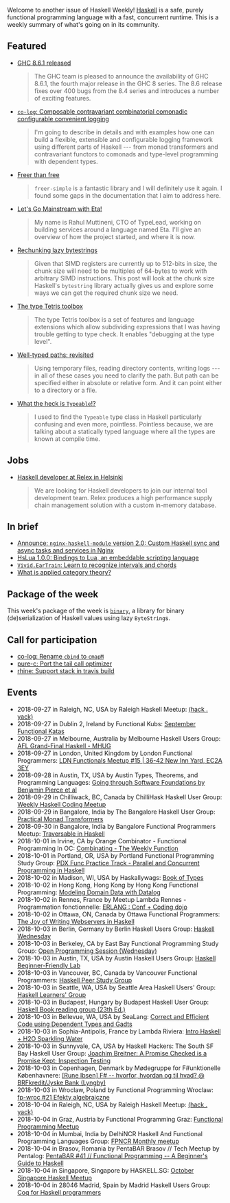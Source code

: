 Welcome to another issue of Haskell Weekly!
[Haskell](https://www.haskell.org) is a safe, purely functional programming language with a fast, concurrent runtime.
This is a weekly summary of what's going on in its community.

## Featured

-   [GHC 8.6.1 released](https://ghc.haskell.org/trac/ghc/blog/ghc-8.6.1-released)

    > The GHC team is pleased to announce the availability of GHC 8.6.1, the fourth major release in the GHC 8 series. The 8.6 release fixes over 400 bugs from the 8.4 series and introduces a number of exciting features.

-   [`co-log`: Composable contravariant combinatorial comonadic configurable convenient logging](https://kowainik.github.io/posts/2018-09-25-co-log)

    > I'm going to describe in details and with examples how one can build a flexible, extensible and configurable logging framework using different parts of Haskell --- from monad transformers and contravariant functors to comonads and type-level programming with dependent types.

-   [Freer than free](https://shmish111.github.io/2018/09/23/freer-than-free/)

    > `freer-simple` is a fantastic library and I will definitely use it again. I found some gaps in the documentation that I aim to address here.

-   [Let's Go Mainstream with Eta!](http://blog.ezyang.com/2018/09/hiw18-lets-go-mainstream-with-eta/)

    > My name is Rahul Muttineni, CTO of TypeLead, working on building services around a language named Eta. I'll give an overview of how the project started, and where it is now.

-   [Rechunking lazy bytestrings](https://haskell-works.github.io/posts/2018-09-21-rechunking-lazy-bytestrings.html)

    > Given that SIMD registers are currently up to 512-bits in size, the chunk size will need to be multiples of 64-bytes to work with arbitrary SIMD instructions. This post will look at the chunk size Haskell's `bytestring` library actually gives us and explore some ways we can get the required chunk size we need.

-   [The type Tetris toolbox](https://jjoekoullas.github.io/posts/2018-09-22-type-tetris-toolbox.html)

    > The type Tetris toolbox is a set of features and language extensions which allow subdividing expressions that I was having trouble getting to type check. It enables "debugging at the type level".

-   [Well-typed paths: revisited](https://iokasimov.github.io/posts/2018/09/well-typed-paths-revisited)

    > Using temporary files, reading directory contents, writing logs --- in all of these cases you need to clarify the path. But path can be specified either in absolute or relative form. And it can point either to a directory or a file.

-   [What the heck is `Typeable`!?](https://sras.me/haskell/what-the-heck-is-typeable.html)

    > I used to find the `Typeable` type class in Haskell particularly confusing and even more, pointless. Pointless because, we are talking about a statically typed language where all the types are known at compile time.

## Jobs

-   [Haskell developer at Relex in Helsinki](https://relex.recruiterbox.com/jobs/fk01gjr/)

    > We are looking for Haskell developers to join our internal tool development team. Relex produces a high performance supply chain management solution with a custom in-memory database.

## In brief

-   [Announce: `nginx-haskell-module` version 2.0: Custom Haskell sync and async tasks and services in Nginx](https://np.reddit.com/r/haskell/comments/9j1rfc/ann_nginxhaskellmodule_version_20_custom_haskell/)
-   [HsLua 1.0.0: Bindings to Lua, an embeddable scripting language](https://np.reddit.com/r/haskell/comments/9ifvhc/ann_hslua_100_bindings_to_lua_an_embeddable/)
-   [`Vivid.EarTrain`: Learn to recognize intervals and chords](https://github.com/JeffreyBenjaminBrown/vivid/blob/33aa7b46c0c9e8afa3f1bea6f040e7c761288c35/Vivid/Jbb/EarTrain.hs)
-   [What is applied category theory?](https://arxiv.org/abs/1809.05923)

## Package of the week

This week's package of the week is [`binary`](https://hackage.haskell.org/package/binary-0.8.6.0),
a library for binary (de)serialization of Haskell values using lazy `ByteString`s.

## Call for participation

-   [co-log: Rename `cbind` to `cmapM`](https://github.com/kowainik/co-log/issues/38)
-   [pure-c: Port the tail call optimizer](https://github.com/pure-c/pure-c/issues/10)
-   [rhine: Support stack in travis build](https://github.com/turion/rhine/issues/110)

## Events

- 2018-09-27 in Raleigh, NC, USA by Raleigh Haskell Meetup: [(hack . yack)](https://www.meetup.com/Raleigh-Haskell-Meetup/events/254861693/)
- 2018-09-27 in Dublin 2, Ireland by Functional Kubs: [September Functional Katas](https://www.meetup.com/FunctionalKubs/events/254817474/)
- 2018-09-27 in Melbourne, Australia by Melbourne Haskell Users Group: [AFL Grand-Final Haskell - MHUG](https://www.meetup.com/Melbourne-Haskell-Users-Group/events/253965269/)
- 2018-09-27 in London, United Kingdom by London Functional Programmers: [LDN Functionals Meetup #15 | 36-42 New Inn Yard, EC2A 3EY](https://www.meetup.com/London-Functionals/events/254679448/)
- 2018-09-28 in Austin, TX, USA by Austin Types, Theorems, and Programming Languages: [Going through Software Foundations by Benjamin Pierce et al](https://www.meetup.com/Austin-Types-Theorems-and-Programming-Languages/events/254478648/)
- 2018-09-29 in Chilliwack, BC, Canada by ChilliHask Haskell User Group: [Weekly Haskell Coding Meetup](https://www.meetup.com/BC-HUG/events/254946812/)
- 2018-09-29 in Bangalore, India by The Bangalore Haskell User Group: [Practical Monad Transformers](https://www.meetup.com/The-Bangalore-Haskell-User-Group/events/254501662/)
- 2018-09-30 in Bangalore, India by Bangalore Functional Programmers Meetup: [Traversable in Haskell](https://www.meetup.com/Bangalore-Functional-Programmers-Meetup/events/253702882/)
- 2018-10-01 in Irvine, CA by Orange Combinator - Functional Programming In OC: [Combinating - The Weekly Function](https://www.meetup.com/orange-combinator/events/254825472/)
- 2018-10-01 in Portland, OR, USA by Portland Functional Programming Study Group: [PDX Func Practice Track - Parallel and Concurrent Programming in Haskell](https://www.meetup.com/Portland-Functional-Programming-Study-Group/events/254833857/)
- 2018-10-02 in Madison, WI, USA by Haskallywags: [Book of Types](https://www.meetup.com/Haskallywags/events/253958616/)
- 2018-10-02 in Hong Kong, Hong Kong by Hong Kong Functional Programming: [Modeling Domain Data with Datalog](https://www.meetup.com/HK-Functional-programming/events/255021259/)
- 2018-10-02 in Rennes, France by Meetup Lambda Rennes - Programmation fonctionnelle: [ERLANG : Conf + Coding dojo](https://www.meetup.com/Meetup-Lambda-Rennes-Programmation-fonctionnelle/events/254876172/)
- 2018-10-02 in Ottawa, ON, Canada by Ottawa Functional Programmers: [The Joy of Writing Webservers in Haskell](https://www.meetup.com/Ottawa-Functional-Programmers/events/254823013/)
- 2018-10-03 in Berlin, Germany by Berlin Haskell Users Group: [Haskell Wednesday](https://www.meetup.com/berlinhug/events/254917812/)
- 2018-10-03 in Berkeley, CA by East Bay Functional Programming Study Group: [Open Programming Session (Wednesday)](https://www.meetup.com/eastbayfunctionalprogramming/events/254338476/)
- 2018-10-03 in Austin, TX, USA by Austin Haskell Users Group: [Haskell Beginner-Friendly Lab](https://www.meetup.com/ATX-Haskell/events/254667514/)
- 2018-10-03 in Vancouver, BC, Canada by Vancouver Functional Programmers: [Haskell Peer Study Group](https://www.meetup.com/Vancouver-Functional-Programmers/events/254423169/)
- 2018-10-03 in Seattle, WA, USA by Seattle Area Haskell Users' Group: [Haskell Learners' Group](https://www.meetup.com/SEAHUG/events/253871747/)
- 2018-10-03 in Budapest, Hungary by Budapest Haskell User Group: [Haskell Book reading group (23th Ed.)](https://www.meetup.com/Bp-HUG/events/254782411/)
- 2018-10-03 in Bellevue, WA, USA by SeaLang: [Correct and Efficient Code using Dependent Types and Gadts](https://www.meetup.com/SeaLang/events/253722133/)
- 2018-10-03 in Sophia-Antipolis, France by Lambda Riviera: [Intro Haskell + H2O Sparkling Water](https://www.meetup.com/lambda-riviera/events/254650478/)
- 2018-10-03 in Sunnyvale, CA, USA by Haskell Hackers: The South SF Bay Haskell User Group: [Joachim Breitner: A Promise Checked is a Promise Kept: Inspection Testing](https://www.meetup.com/haskellhackers/events/254967159/)
- 2018-10-03 in Copenhagen, Denmark by Mødegruppe for F#unktionelle Københavnere: [[Rune Ibsen] F# -- hvorfor, hvordan og til hvad? @ BRFkredit/Jyske Bank (Lyngby)](https://www.meetup.com/MoedegruppeFunktionelleKoebenhavnere/events/252227763/)
- 2018-10-03 in Wroclaw, Poland by Functional Programming Wroclaw: [fp-wroc #21 Efekty algebraiczne](https://www.meetup.com/Functional-Programming-Wroclaw/events/253974401/)
- 2018-10-04 in Raleigh, NC, USA by Raleigh Haskell Meetup: [(hack . yack)](https://www.meetup.com/Raleigh-Haskell-Meetup/events/254861695/)
- 2018-10-04 in Graz, Austria by Functional Programming Graz: [Functional Programming Meetup](https://www.meetup.com/Functional-Programming-Graz/events/253642458/)
- 2018-10-04 in Mumbai, India by DelhiNCR Haskell And Functional Programming Languages Group: [FPNCR Monthly meetup](https://www.meetup.com/DelhiNCR-Haskell-And-Functional-Programming-Languages-Group/events/254707913/)
- 2018-10-04 in Brasov, Romania by PentaBAR Brasov // Tech Meetup by Pentalog: [PentaBAR #41 // Functional Programming -- A Beginner's Guide to Haskell](https://www.meetup.com/PentaBAR-Tech-Meetup-by-Pentalog/events/254959285/)
- 2018-10-04 in Singapore, Singapore by HASKELL.SG: [October Singapore Haskell Meetup](https://www.meetup.com/HASKELL-SG/events/254398860/)
- 2018-10-04 in 28046 Madrid, Spain by Madrid Haskell Users Group: [Coq for Haskell programmers](https://www.meetup.com/Haskell-MAD/events/254067999/)
